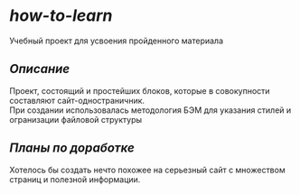 # ___how-to-learn___
Учебный проект для усвоения пройденного материала

## ___Описание___
Проект, состоящий и простейших блоков, которые в совокупности составляют сайт-одностраничник.    
При создании использовалась методология БЭМ для указания стилей и огранизации файловой структуры

## ___Планы по доработке___
Хотелось бы создать нечто похожее на серьезный сайт с множеством страниц и полезной информации.   
